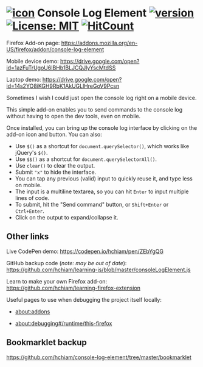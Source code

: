 # [![icon](https://raw.githubusercontent.com/hchiam/console-log-element/master/console-log-element.png)](https://addons.mozilla.org/en-US/firefox/addon/console-log-element) Console Log Element [![version](https://img.shields.io/github/release/hchiam/console-log-element?style=flat-square)](https://github.com/hchiam/console-log-element/releases) [![License: MIT](https://img.shields.io/badge/License-MIT-yellow.svg?style=flat-square)](https://github.com/hchiam/console-log-element/blob/master/LICENSE) [![HitCount](http://hits.dwyl.com/hchiam/console-log-element.svg)](http://hits.dwyl.com/hchiam/console-log-element)

Firefox Add-on page: <https://addons.mozilla.org/en-US/firefox/addon/console-log-element>

Mobile device demo: <https://drive.google.com/open?id=1azFuTrUgoU6IBHb1BLJCQJlyYscMtdSS>

Laptop demo: <https://drive.google.com/open?id=14s2YO8iKGH9RbK1AkUGLlHreGoV9Pcsn>

Sometimes I wish I could just open the console log right on a mobile device.

This simple add-on enables you to send commands to the console log without having to open the dev tools, even on mobile.

Once installed, you can bring up the console log interface by clicking on the add-on icon and button. You can also:

- Use `$()` as a shortcut for `document.querySelector()`, which works like jQuery's `$()`.
- Use `$$()` as a shortcut for `document.querySelectorAll()`.
- Use `clear()` to clear the output.
- Submit `"x"` to hide the interface.
- You can tap any previous (valid) input to quickly reuse it, and type less on mobile.
- The input is a multiline textarea, so you can hit `Enter` to input multiple lines of code.
- To submit, hit the "Send command" button, or `Shift+Enter` or `Ctrl+Enter`.
- Click on the output to expand/collapse it.

## Other links

Live CodePen demo: <https://codepen.io/hchiam/pen/ZEbYgQG>

GitHub backup code (_note: may be out of date_): <https://github.com/hchiam/learning-js/blob/master/consoleLogElement.js>

Learn to make your own Firefox add-on: <https://github.com/hchiam/learning-firefox-extension>

Useful pages to use when debugging the project itself locally:

- [about:addons](about:addons)

- [about:debugging#/runtime/this-firefox](about:debugging#/runtime/this-firefox)

## Bookmarklet backup

https://github.com/hchiam/console-log-element/tree/master/bookmarklet
